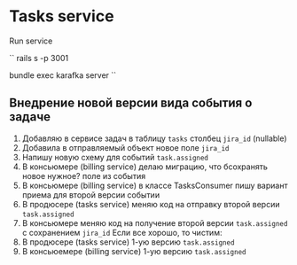 # Tasks service

Run service

``
rails s -p 3001

bundle exec karafka server
``

## Внедрение новой версии вида события о задаче

1. Добавляю в сервисе задач в таблицу `tasks` столбец `jira_id` (nullable)
2. Добавила в отправляемый объект новое поле `jira_id`
3. Напишу новую схему для событий `task.assigned`
4. В консьюмере (billing service) делаю миграцию, что бсохранять новое нужное? поле из события
5. В консьюмере (billing service) в классе TasksConsumer пишу вариант приема для второй версии событии
6. В продюсере (tasks service) меняю код на отправку второй версии `task.assigned`
7. В консьюмере меняю код на получение второй версии `task.assigned` с сохранением `jira_id`
Если все хорошо, то чистим:
8. В продюсере (tasks service) 1-ую версию `task.assigned`
9. В консьюемере (billing service) 1-ую версию `task.assigned`
